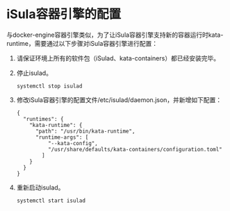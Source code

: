 # iSula容器引擎的配置<a name="ZH-CN_TOPIC_0226309119"></a>

与docker-engine容器引擎类似，为了让iSula容器引擎支持新的容器运行时kata-runtime，需要通过以下步骤对iSula容器引擎进行配置：

1.  请保证环境上所有的软件包（iSulad、kata-containers）都已经安装完毕。
2.  停止isulad。

    ```
    systemctl stop isulad
    ```

3.  修改iSula容器引擎的配置文件/etc/isulad/daemon.json，并新增如下配置：

    ```
    {
      "runtimes": {
        "kata-runtime": {
          "path": "/usr/bin/kata-runtime",
          "runtime-args": [
              "--kata-config",
              "/usr/share/defaults/kata-containers/configuration.toml"
            ]
        }
      }
    }
    ```

4.  重新启动isulad。

    ```
    systemctl start isulad
    ```


